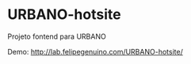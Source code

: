 URBANO-hotsite
==============

Projeto fontend para URBANO

Demo: http://lab.felipegenuino.com/URBANO-hotsite/
